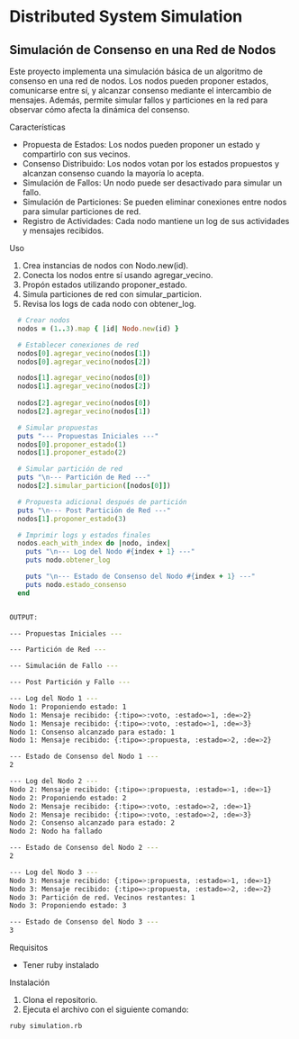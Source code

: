 # Distributed System Simulation


## Simulación de Consenso en una Red de Nodos

Este proyecto implementa una simulación básica de un algoritmo de consenso en una red de nodos. Los nodos pueden proponer estados, comunicarse entre sí, y alcanzar consenso mediante el intercambio de mensajes. Además, permite simular fallos y particiones en la red para observar cómo afecta la dinámica del consenso.

Características
- Propuesta de Estados: Los nodos pueden proponer un estado y compartirlo con sus vecinos.
- Consenso Distribuido: Los nodos votan por los estados propuestos y alcanzan consenso cuando la mayoría lo acepta.
- Simulación de Fallos: Un nodo puede ser desactivado para simular un fallo.
- Simulación de Particiones: Se pueden eliminar conexiones entre nodos para simular particiones de red.
- Registro de Actividades: Cada nodo mantiene un log de sus actividades y mensajes recibidos.

Uso

1. Crea instancias de nodos con Nodo.new(id).
2. Conecta los nodos entre sí usando agregar_vecino.
3. Propón estados utilizando proponer_estado.
4. Simula particiones de red con simular_particion.
5. Revisa los logs de cada nodo con obtener_log.

```ruby
  # Crear nodos
  nodos = (1..3).map { |id| Nodo.new(id) }

  # Establecer conexiones de red
  nodos[0].agregar_vecino(nodos[1])
  nodos[0].agregar_vecino(nodos[2])

  nodos[1].agregar_vecino(nodos[0])
  nodos[1].agregar_vecino(nodos[2])
  
  nodos[2].agregar_vecino(nodos[0])
  nodos[2].agregar_vecino(nodos[1])

  # Simular propuestas
  puts "--- Propuestas Iniciales ---"
  nodos[0].proponer_estado(1)
  nodos[1].proponer_estado(2)

  # Simular partición de red
  puts "\n--- Partición de Red ---"
  nodos[2].simular_particion([nodos[0]])

  # Propuesta adicional después de partición
  puts "\n--- Post Partición de Red ---"
  nodos[1].proponer_estado(3)

  # Imprimir logs y estados finales
  nodos.each_with_index do |nodo, index|
    puts "\n--- Log del Nodo #{index + 1} ---"
    puts nodo.obtener_log

    puts "\n--- Estado de Consenso del Nodo #{index + 1} ---"
    puts nodo.estado_consenso
  end
  ```

```bash

OUTPUT: 

--- Propuestas Iniciales ---

--- Partición de Red ---

--- Simulación de Fallo ---

--- Post Partición y Fallo ---

--- Log del Nodo 1 ---
Nodo 1: Proponiendo estado: 1
Nodo 1: Mensaje recibido: {:tipo=>:voto, :estado=>1, :de=>2}
Nodo 1: Mensaje recibido: {:tipo=>:voto, :estado=>1, :de=>3}
Nodo 1: Consenso alcanzado para estado: 1
Nodo 1: Mensaje recibido: {:tipo=>:propuesta, :estado=>2, :de=>2}

--- Estado de Consenso del Nodo 1 ---
2

--- Log del Nodo 2 ---
Nodo 2: Mensaje recibido: {:tipo=>:propuesta, :estado=>1, :de=>1}
Nodo 2: Proponiendo estado: 2
Nodo 2: Mensaje recibido: {:tipo=>:voto, :estado=>2, :de=>1}
Nodo 2: Mensaje recibido: {:tipo=>:voto, :estado=>2, :de=>3}
Nodo 2: Consenso alcanzado para estado: 2
Nodo 2: Nodo ha fallado

--- Estado de Consenso del Nodo 2 ---
2

--- Log del Nodo 3 ---
Nodo 3: Mensaje recibido: {:tipo=>:propuesta, :estado=>1, :de=>1}
Nodo 3: Mensaje recibido: {:tipo=>:propuesta, :estado=>2, :de=>2}
Nodo 3: Partición de red. Vecinos restantes: 1
Nodo 3: Proponiendo estado: 3

--- Estado de Consenso del Nodo 3 ---
3

```


Requisitos
- Tener ruby instalado 

Instalación
1. Clona el repositorio.
2. Ejecuta el archivo con el siguiente comando:
 
```bash
ruby simulation.rb
```
